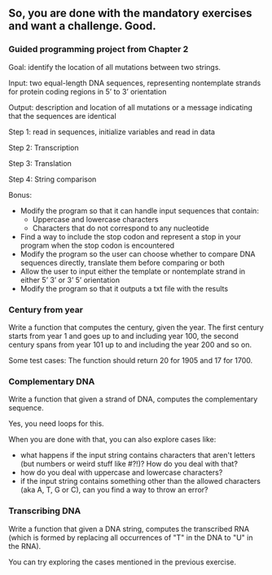 <h2>So, you are done with the mandatory exercises and want a challenge. Good.</h2>

<h3>Guided programming project from Chapter 2</h3>

Goal: identify the location of all mutations between two strings.

Input: two equal-length DNA sequences, representing nontemplate strands for protein coding regions in 5’ to 3’ orientation

Output: description and location of all mutations or a message indicating that the sequences are identical

Step 1: read in sequences, initialize variables and read in data

Step 2: Transcription

Step 3: Translation

Step 4: String comparison

Bonus:
-	Modify the program so that it can handle input sequences that contain:
    - Uppercase and lowercase characters
    - Characters that do not correspond to any nucleotide
-	Find a way to include the stop codon and represent a stop in your program when the stop codon is encountered
-	Modify the program so the user can choose whether to compare DNA sequences directly, translate them before comparing or both
-	Allow the user to input either the template or nontemplate strand in either 5’  3’ or 3’  5’ orientation
-	Modify the program so that it outputs a txt file with the results

<h3>Century from year</h3>
Write a function that computes the century, given the year.
The first century starts from year 1 and goes up to and including year 100, the second century spans from year 101 up to and including the year 200 and so on.

Some test cases:
The function should return 20 for 1905 and 17 for 1700.

<h3>Complementary DNA</h3>
Write a function that given a strand of DNA, computes the complementary sequence.

Yes, you need loops for this.

When you are done with that, you can also explore cases like:
- what happens if the input string contains characters that aren't letters (but numbers or weird stuff like #?!)? How do you deal with that?
- how do you deal with uppercase and lowercase characters?
- if the input string contains something other than the allowed characters (aka A, T, G or C), can you find a way to throw an error? 

<h3>Transcribing DNA</h3>
Write a function that given a DNA string, computes the transcribed RNA (which is formed by replacing all occurrences of "T" in the DNA to "U" in the RNA).

You can try exploring the cases mentioned in the previous exercise.





